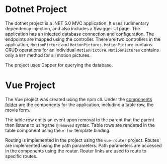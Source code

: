 # Dotnet Project
The dotnet project is a .NET 5.0 MVC application. It uses rudimentary dependency injection, and also includes a Swagger UI page.
The application has an injected database connection and configuration. The endpoints are mapped using the controller. There are two controllers in the application, 
`MotionPicture` and `MotionPictures`. `MotionPicture` contains CRUD operations for an individual `MotionPicture`. `MotionPictures` contains only a `GET` method for all motion pictures. 

The project uses Dapper for querying the database.

# Vue Project

The Vue project was created using the npm cli. Under the [components folder](./MotionPictureDataMangement.Vue/motion-picture-management/src/components) are the components for the application, including a table row, the movie form. 

The table row emits an event upon removal to the parent that the parent then listens to using the `@removed` syntax. Table rows are rendered in the table component using the `v-for` template binding.

Routing is implemented in the project using the `vue-router` project. Routes are implemented using the path parameters. Path parameters are accessed in the components using the router. Router links are used to route to specific routes.